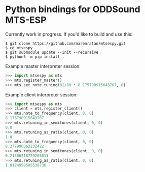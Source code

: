 # Python bindings for ODDSound MTS-ESP

Currently work in progress. If you'd like to build and use this:
```console
$ git clone https://github.com/narenratan/mtsespy.git
$ cd mtsespy
$ git submodule update --init --recursive
$ python3 -m pip install .
```

Example master interpreter session:
```python
>>> import mtsespy as mts
>>> mts.register_master()
>>> mts.set_note_tuning(81/80 * 8.175798915643707, 0)
```

Example client interpreter session:
```python
>>> import mtsespy as mts
>>> client = mts.register_client()
>>> mts.note_to_frequency(client, 0, 0)
8.175798915643707
>>> mts.retuning_in_semitones(client, 0, 0)
0.0
>>> mts.retuning_as_ratio(client, 0, 0)
1.0
>>> mts.note_to_frequency(client, 0, 0)
8.277996063232422
>>> mts.retuning_in_semitones(client, 0, 0)
0.21506218729265011
>>> mts.retuning_as_ratio(client, 0, 0)
1.0124999585536736
```
